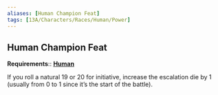 ```yaml
---
aliases: [Human Champion Feat]
tags: [13A/Characters/Races/Human/Power]
---
```


## Human Champion Feat

**Requirements**:: [**Human**](Compendium/13A/Races/Human.md)

If you roll a natural 19 or 20 for initiative, increase the escalation die by 1 (usually from 0 to 1 since it’s the start of the battle).
